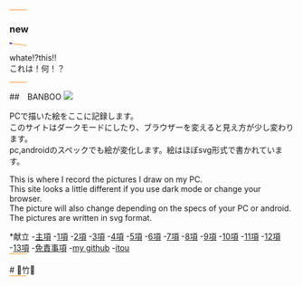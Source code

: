 <head>
<link rel="stylesheet" href="C:\Users\CENTURY_SSD_250GB\Documents\GitHub\12.banboo\style.css">
</head>
<!-- .slide: data-fullscreen -->
<style>
.simple-svg-animation {
  animation: rotate 1.5s linear infinite;
}
@keyframes rotate {
  100% {
    transform: rotate(360deg);
  }
}
	.svganime {
  animation: random-move 8s infinite;
}
.svganime {
  animation: random-move 1s infinite;
}
	.blink {
  animation: blink 2.75s infinite;
}
@keyframes blink {
  50% {
    opacity: -10;
  }
}
svg {
width: 30px;
height: 2px;
background-color: #f929;
animation: mymove 3s infinite;
}
 {
width: 40px;
height: 2px;
background-color: #f20;
animation: mymove 10s infinite;
}
@keyframes mymove {
80% {background-color: #FFF;}
}

</style>
<body>

<svg viewBox="0 0 100 100">
<circle cx="50" cy="50" r="40" stroke="black" stroke-width="0.8" fill="none" />
</svg>



<h3 class="blink">new</h3>

<svg class="simple-svg-animation" width="100" height="100">

<circle cx="1" cy="1" r="3" fill="blue" />
<p>whate!?this!!<br>これは！何！？</p>

<div>
<svg viewBox="0 0 100 100">
<circle cx="50" cy="50" r="40" stroke="black" stroke-width="0.8" fill="none" />
</svg>
</div>

<!-- .slide: data-fullscreen -->
##　BANBOO
<img src ="C:\Users\CENTURY_SSD_250GB\Documents\GitHub\12.banboo\take.png">
<!-- .slide: data-fullscreen -->
<p>
PCで描いた絵をここに記録します。<br>
このサイトはダークモードにしたり、ブラウザーを変えると見え方が少し変わります。<br> 
pc,androidのスペックでも絵が変化します。絵はほぼsvg形式で書かれています。
</p>
<!-- .slide: data-fullscreen -->
<p>
This is where I record the pictures I draw on my PC.<br>
This site looks a little different if you use dark mode or change your browser.<br>
The picture will also change depending on the specs of your PC or android. The pictures are written in svg format.
</p>
<!-- .slide: data-fullscreen -->


<nav aria-label="サイト内メニュー">
 *献立
    -<a href="https://itou332.github.io/top_page/">主項</a>
    -<a href="https://itou332.github.io/">1項</a>
    -<a href="https://itou332.github.io/itou332a.github.io/">2項</a>
    -<a href="https://itou332.github.io/diary">3項</a>
    -<a href="https://itou332.github.io/today/">4項</a>
    -<a href="https://itou332.github.io/challenge/">5項</a>
    -<a href="https://itou332.github.io/nontitle/">6項</a>
    -<a href="https://itou332.github.io/elaboration/">7項</a>
    -<a href="https://itou332.github.io/analog/">8項</a>
    -<a href="https://itou332.github.io/culture/">9項</a>
    -<a href="https://itou332.github.io/walk/">10項</a>
    -<a href="https://itou332.github.io/pine/">11項</a>
    -<a href="https://itou332.github.io/banboo/">12項</a>
    -<a href="https://itou332.github.io/pulm/">13項</a>
    -<a href="https://itou332.github.io/Privacy-policy/">免責事項</a>
    -<a href="https://github.com/itou332">my github</a>
    -<a href="http://itou33good.starfree.jp/">itou</a>
    </nav>
<!-- .slide: data-fullscreen -->
<div>
<svg viewBox="0 0 100 100">
<circle cx="50" cy="50" r="40" stroke="black" stroke-width="0.8" fill="none" />
</svg>
</div>
<br>
# 🎍竹🎍
<div>
<svg viewBox="0 0 100 100">
<circle cx="50" cy="50" r="40" stroke="black" stroke-width="0.8" fill="none" />
</svg>
</div>
